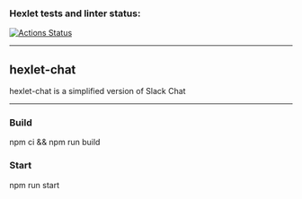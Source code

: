 ### Hexlet tests and linter status:

[![Actions Status](https://github.com/korchel/frontend-project-12/workflows/hexlet-check/badge.svg)](https://github.com/korchel/frontend-project-12/actions)

_____

## hexlet-chat

hexlet-chat is a simplified version of Slack Chat


_____

### Build

npm ci && npm run build

### Start

npm run start
